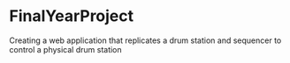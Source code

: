 # FinalYearProject
Creating a web application that replicates a drum station and sequencer to control a physical drum station
